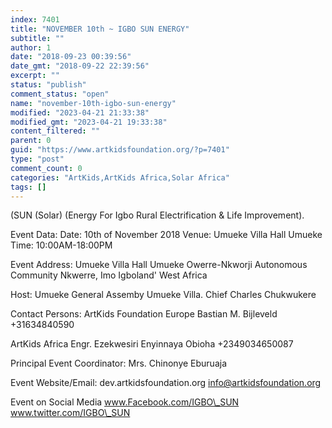 ```yaml
---
index: 7401
title: "NOVEMBER 10th ~ IGBO SUN ENERGY"
subtitle: ""
author: 1
date: "2018-09-23 00:39:56"
date_gmt: "2018-09-22 22:39:56"
excerpt: ""
status: "publish"
comment_status: "open"
name: "november-10th-igbo-sun-energy"
modified: "2023-04-21 21:33:38"
modified_gmt: "2023-04-21 19:33:38"
content_filtered: ""
parent: 0
guid: "https://www.artkidsfoundation.org/?p=7401"
type: "post"
comment_count: 0
categories: "ArtKids,ArtKids Africa,Solar Africa"
tags: []
---
```


(SUN (Solar) (Energy For Igbo Rural Electrification & Life Improvement).

Event Data:
Date: 10th of November 2018
Venue: Umueke Villa Hall Umueke
Time: 10:00AM-18:00PM

Event Address:
Umueke Villa Hall Umueke
Owerre-Nkworji Autonomous Community
Nkwerre, Imo
Igboland' West Africa

Host:
Umueke General Assemby
Umueke Villa.
Chief Charles Chukwukere

Contact Persons:
ArtKids Foundation Europe
Bastian M. Bijleveld
+31634840590

ArtKids Africa
Engr. Ezekwesiri Enyinnaya Obioha
+2349034650087

Principal Event Coordinator:
Mrs. Chinonye Eburuaja

Event Website/Email:
dev.artkidsfoundation.org
info@artkidsfoundation.org

Event on Social Media
www.Facebook.com/IGBO\_SUN
www.twitter.com/IGBO\_SUN
